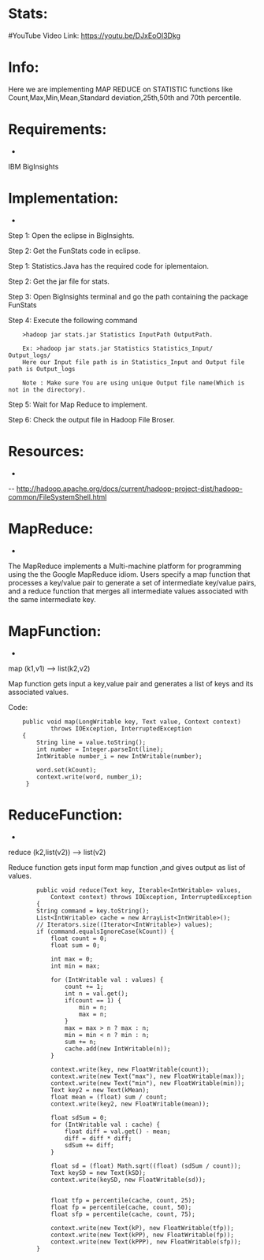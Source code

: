 # Stats:

#YouTube Video Link:
https://youtu.be/DJxEoOl3Dkg

# Info:
Here we are implementing MAP REDUCE on STATISTIC functions like Count,Max,Min,Mean,Standard deviation,25th,50th and 70th percentile.

# Requirements:
-
IBM BigInsights

# Implementation:
-
Step 1: Open the eclipse in BigInsights.

Step 2: Get the FunStats code in eclipse.

Step 1: Statistics.Java has the required code for iplementaion.

Step 2: Get the jar file for stats.

Step 3: Open BigInsights terminal and go the path containing the package FunStats

Step 4: Execute the following command

        >hadoop jar stats.jar Statistics InputPath OutputPath.

        Ex: >hadoop jar stats.jar Statistics Statistics_Input/ Output_logs/
        Here our Input file path is in Statistics_Input and Output file path is Output_logs

        Note : Make sure You are using unique Output file name(Which is not in the directory).

Step 5: Wait for Map Reduce to implement.

Step 6: Check the output file in Hadoop File Broser.

# Resources:
-
-- http://hadoop.apache.org/docs/current/hadoop-project-dist/hadoop-common/FileSystemShell.html


# MapReduce:
-
The MapReduce implements a Multi-machine platform for programming using the the Google MapReduce idiom. Users specify a map function that processes a key/value pair to generate a set of intermediate key/value pairs, and a reduce function that merges all intermediate values associated with the same intermediate key.

# MapFunction:
-
map (k1,v1) --> list(k2,v2)

Map function gets input a key,value pair and generates a list of keys and its associated values.

Code:

        public void map(LongWritable key, Text value, Context context)
                throws IOException, InterruptedException 
        {
            String line = value.toString();
            int number = Integer.parseInt(line);
            IntWritable number_i = new IntWritable(number);

            word.set(kCount);
            context.write(word, number_i);
         }         

# ReduceFunction:
-
reduce (k2,list(v2)) --> list(v2)

Reduce function gets input form map function ,and gives output as list of values.

            public void reduce(Text key, Iterable<IntWritable> values,
                Context context) throws IOException, InterruptedException
            {
            String command = key.toString();
            List<IntWritable> cache = new ArrayList<IntWritable>();
            // Iterators.size((Iterator<IntWritable>) values);
            if (command.equalsIgnoreCase(kCount)) {
                float count = 0;
                float sum = 0;

                int max = 0;
                int min = max;
                
                for (IntWritable val : values) {
                    count += 1;
                    int n = val.get();
                    if(count == 1) {
                        min = n;
                        max = n;
                    }
                    max = max > n ? max : n;
                    min = min < n ? min : n;
                    sum += n;
                    cache.add(new IntWritable(n));
                }
                
                context.write(key, new FloatWritable(count));
                context.write(new Text("max"), new FloatWritable(max));
                context.write(new Text("min"), new FloatWritable(min));
                Text key2 = new Text(kMean);
                float mean = (float) sum / count;
                context.write(key2, new FloatWritable(mean));

                float sdSum = 0;
                for (IntWritable val : cache) {
                    float diff = val.get() - mean;
                    diff = diff * diff;
                    sdSum += diff;
                }

                float sd = (float) Math.sqrt((float) (sdSum / count));
                Text keySD = new Text(kSD);
                context.write(keySD, new FloatWritable(sd));

                
                float tfp = percentile(cache, count, 25);
                float fp = percentile(cache, count, 50);
                float sfp = percentile(cache, count, 75);

                context.write(new Text(kP), new FloatWritable(tfp));
                context.write(new Text(kPP), new FloatWritable(fp));
                context.write(new Text(kPPP), new FloatWritable(sfp));
            }
